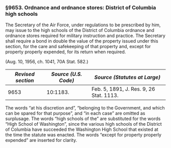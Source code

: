 ### §9653. Ordnance and ordnance stores: District of Columbia high schools ###

The Secretary of the Air Force, under regulations to be prescribed by him, may issue to the high schools of the District of Columbia ordnance and ordnance stores required for military instruction and practice. The Secretary shall require a bond in double the value of the property issued under this section, for the care and safekeeping of that property and, except for property properly expended, for its return when required.

(Aug. 10, 1956, ch. 1041, 70A Stat. 582.)

|*Revised section*|*Source (U.S. Code)*|     *Source (Statutes at Large)*      |
|-----------------|--------------------|---------------------------------------|
|      9653       |      10:1183.      |Feb. 5, 1891, J. Res. 9, 26 Stat. 1113.|

The words “at his discretion and”, “belonging to the Government, and which can be spared for that purpose”, and “in each case” are omitted as surplusage. The words “high schools of the” are substituted for the words “High School of Washington”, since the various high schools of the District of Columbia have succeeded the Washington High School that existed at the time the statute was enacted. The words “except for property properly expended” are inserted for clarity.